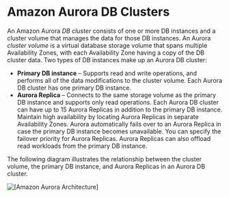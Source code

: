 # Amazon Aurora DB Clusters<a name="Aurora.Overview"></a>

 An Amazon Aurora *DB cluster* consists of one or more DB instances and a cluster volume that manages the data for those DB instances\. An Aurora *cluster volume* is a virtual database storage volume that spans multiple Availability Zones, with each Availability Zone having a copy of the DB cluster data\. Two types of DB instances make up an Aurora DB cluster: 
+  **Primary DB instance** – Supports read and write operations, and performs all of the data modifications to the cluster volume\. Each Aurora DB cluster has one primary DB instance\. 
+  **Aurora Replica** – Connects to the same storage volume as the primary DB instance and supports only read operations\. Each Aurora DB cluster can have up to 15 Aurora Replicas in addition to the primary DB instance\. Maintain high availability by locating Aurora Replicas in separate Availability Zones\. Aurora automatically fails over to an Aurora Replica in case the primary DB instance becomes unavailable\. You can specify the failover priority for Aurora Replicas\. Aurora Replicas can also offload read workloads from the primary DB instance\. 

 The following diagram illustrates the relationship between the cluster volume, the primary DB instance, and Aurora Replicas in an Aurora DB cluster\. 

![\[Amazon Aurora Architecture\]](http://docs.aws.amazon.com/AmazonRDS/latest/AuroraUserGuide/images/AuroraArch001.png)